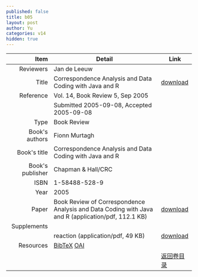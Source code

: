 ```yaml
---
published: false
title: b05
layout: post
author: Yu
categories: v14
hidden: true
---
```


| Item | Detail | Link |
|---:|---|---|
| Reviewers | Jan de Leeuw| |
| Title |Correspondence Analysis and Data Coding with Java and R | [download](http://www.jstatsoft.org/v14/b05/paper) |
| Reference |Vol. 14, Book Review 5, Sep 2005 | |
| | Submitted 2005-09-08, Accepted 2005-09-08| | 
| Type | Book Review| |
| Book's authors | Fionn Murtagh| |
| Book's title | Correspondence Analysis and Data Coding with Java and R| |
| Book's publisher | Chapman & Hall/CRC| |
| ISBN | 1-58488-528-9| |
| Year | 2005| |
| Paper | Book Review of Correspondence Analysis and Data Coding with Java and R  (application/pdf, 112.1 KB)| [download](http://www.jstatsoft.org/v14/b05/paper) |
| Supplements | | |
| |reaction  (application/pdf, 49 KB)|  [download](http://www.jstatsoft.org/v14/b05/supp/1) |
| Resources | [BibTeX](http://www.jstatsoft.org/v14/b05/bibtex) [OAI](http://www.jstatsoft.org/oai?verb=GetRecord&identifier=oai.jstatsoft/v14/b05&prefix=oai_dc)| |
| |  | [返回卷目录]({{site.baseurl}}/volume/v14.html) |